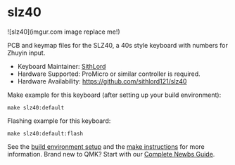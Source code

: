 # slz40

![slz40](imgur.com image replace me!)

PCB and keymap files for the SLZ40, a 40s style keyboard with numbers for Zhuyin input.

* Keyboard Maintainer: [SithLord](https://github.com/sithlord121/slz40)
* Hardware Supported: ProMicro or similar controller is required.
* Hardware Availability: https://github.com/sithlord121/slz40

Make example for this keyboard (after setting up your build environment):

    make slz40:default

Flashing example for this keyboard:

    make slz40:default:flash

See the [build environment setup](https://docs.qmk.fm/#/getting_started_build_tools) and the [make instructions](https://docs.qmk.fm/#/getting_started_make_guide) for more information. Brand new to QMK? Start with our [Complete Newbs Guide](https://docs.qmk.fm/#/newbs).
